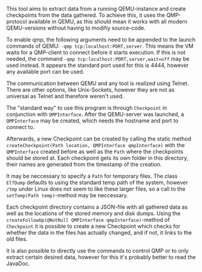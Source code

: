 This tool aims to extract data from a running QEMU-instance and create checkpoints from the data gathered.
To achieve this, it uses the QMP-protocol available in QEMU, as this should mean it works with all modern QEMU-versions without having to modifiy source-code.

To enable qmp, the following arguments need to be appended to the launch commands of QEMU:
`-qmp tcp:localhost:PORT,server`. This means the VM waits for a QMP-client to connect before it starts execution.
If this is not needed, the command `-qmp tcp:localhost:PORT,server,wait=off` may be used instead.
It appears the standard port used for this is 4444, however any available port can be used.

The communication between QEMU and any tool is realized using Telnet. There are other options, like Unix-Sockets,
however they are not as universal as Telnet and therefore weren't used.

The "standard way" to use this program is through `Checkpoint` in conjunction with `QMPInterface`.
After the QEMU-server was launched, a `QMPInterface` may be created, which needs the hostname and port to connect to.

Afterwards, a new Checkpoint can be created by calling the static method `createCheckpoint(Path location, QMPInterface qmpInterface)`
with the `QMPInterface` created before as well as the `Path` where the checkpoints should be stored at. Each checkpoint gets its own folder in this directory,
their names are generated from the timestamp of the creation.

It may be neccessary to specify a `Path` for temporary files. The class `ElfDump` defaults to using the standard temp path of the system,
however `/tmp` under Linux does not seem to like these larger files, so a call to the `setTemp(Path temp)`-method may be neccessary.

Each checkpoint directory contains a JSON-file with all gathered data as well as the locations of the stored memory and disk dumps.
Using the `createFollowUp(@NotNull QMPInterface qmpInterface)`-method of `Checkpoint` it is possible to create a new Checkpoint
which checks for whether the data in the files has actually changed,
and if not, it links to the old files.

It is also possible to directly use the commands to control QMP or to only extract certain desired data,
however for this it's probably better to read the JavaDoc.